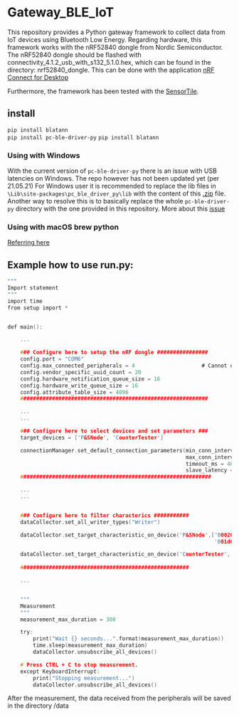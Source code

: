 # Gateway_BLE_IoT

This repository provides a Python gateway framework to collect data from IoT devices using Bluetooth Low Energy.
Regarding hardware, this framework works with the nRF52840 dongle from Nordic Semiconductor.
The nRF52840 dongle should be flashed with connectivity_4.1.2_usb_with_s132_5.1.0.hex, which can be found in the directory: nrf52840_dongle.
This can be done with the application [nRF Connect for Desktop](https://www.nordicsemi.com/Software-and-tools/Development-Tools/nRF-Connect-for-desktop)

Furthermore, the framework has been tested with the [SensorTile](https://www.st.com/en/evaluation-tools/steval-stlkt01v1.html). 

## install 
`pip install blatann`  
`pip install pc-ble-driver-py` 
`pip install blatann`  

### Using with Windows

With the current version of `pc-ble-driver-py` there is an issue with USB latencies on Windows. The repo however has not been updated yet (per 21.05.21)  For Windows user it is recommended to replace the lib files in `\Lib\site-packages\pc_ble_driver_py\lib` with the content of this [.zip](https://devzone.nordicsemi.com/cfs-file/__key/communityserver-discussions-components-files/4/3157.lib.zip) file.
Another way to resolve this is to basically replace the whole `pc-ble-driver-py` directory with the one provided in this repository.
More about this [issue](https://devzone.nordicsemi.com/f/nordic-q-a/74727/pc-ble-driver-py-throughput-limited-and-maximum-amount-of-peripherals)

### Using with macOS brew python
[Referring here](https://github.com/ThomasGerstenberg/blatann#using-with-macos-brew-python)

## Example how to use run.py:

```c
"""
Import statement
"""
import time
from setup import *


def main():

    ...

    ### Configure here to setup the nRF dongle ################
    config.port = "COM6"
    config.max_connected_peripherals = 4                     # Cannot open more than 5 with current setup, reduce queue sizes to increase that value
    config.vendor_specific_uuid_count = 20
    config.hardware_notification_queue_size = 16
    config.hardware_write_queue_size = 16
    config.attribute_table_size = 4096
    ###########################################################    

    ...
    ...

    ### Configure here to select devices and set parameters ###
    target_devices = ['P&SNode', 'CounterTester']

    connectionManager.set_default_connection_parameters(min_conn_interval_ms = 15,
                                                        max_conn_interval_ms = 15,
                                                        timeout_ms = 4000,
                                                        slave_latency = 0)
    ############################################################

    ...
    ...


    ### Configure here to filter characterics ###########
    dataCollector.set_all_writer_types("Writer")

    dataCollector.set_target_characteristic_on_device('P&SNode',['00020000-0001-11e1-ac36-0002a5d5c51b',
                                                                 '001d0000-0001-11e1-ac36-0002a5d5c51b'])

    dataCollector.set_target_characteristic_on_device('CounterTester', ["ad4a4041-5562-4112-9aa8-0aa23d0ce57a",
                                                                        "020013ac-4202-bcbc-eb11-43a172103324"])
    #####################################################

    ...


    """
    Measurement
    """
    measurement_max_duration = 300

    try:
        print("Wait {} seconds...".format(measurement_max_duration))
        time.sleep(measurement_max_duration)
        dataCollector.unsubscribe_all_devices()

    # Press CTRL + C to stop measurement.
    except KeyboardInterrupt:
        print("Stopping measurement...")
        dataCollector.unsubscribe_all_devices()    
```

After the measurement, the data received from the peripherals will be saved in the directory /data



